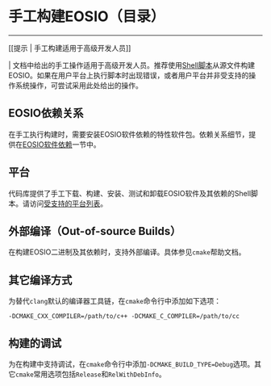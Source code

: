 # 手工构建EOSIO（目录）
---

[[提示 | 手工构建适用于高级开发人员]]

| 文档中给出的手工操作适用于高级开发人员。推荐使用[Shell脚本](../01_shell-scripts/index.md)从源文件构建EOSIO。如果在用户平台上执行脚本时出现错误，或者用户平台并非受支持的操作系统操作，可尝试采用此处给出的操作。

## EOSIO依赖关系

在手工执行构建时，需要安装EOSIO软件依赖的特性软件包。依赖关系细节，提供在[EOSIO软件依赖](00_eosio-dependencies.md)一节中。


## 平台

代码库提供了手工下载、构建、安装、测试和卸载EOSIO软件及其依赖的Shell脚本。请访问[受支持的平台列表](03_platforms/index.md)。


## 外部编译（Out-of-source Builds）

在构建EOSIO二进制及其依赖时，支持外部编译。具体参见`cmake`帮助文档。


## 其它编译方式

为替代`clang`默认的编译器工具链，在`cmake`命令行中添加如下选项：

`-DCMAKE_CXX_COMPILER=/path/to/c++ -DCMAKE_C_COMPILER=/path/to/cc`

## 构建的调试

为在构建中支持调试，在`cmake`命令行中添加`-DCMAKE_BUILD_TYPE=Debug`选项。其它`cmake`常用选项包括`Release`和`RelWithDebInfo`。
